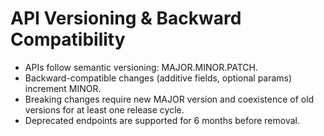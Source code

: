 # API Versioning & Backward Compatibility

- APIs follow semantic versioning: MAJOR.MINOR.PATCH.
- Backward-compatible changes (additive fields, optional params) increment MINOR.
- Breaking changes require new MAJOR version and coexistence of old versions for at least one release cycle.
- Deprecated endpoints are supported for 6 months before removal.
